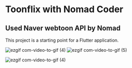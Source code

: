 # Toonflix with Nomad Coder



## Used Naver webtoon API by Nomad

This project is a starting point for a Flutter application.


![ezgif com-video-to-gif (4)](https://user-images.githubusercontent.com/115512265/223695504-7b891278-ec75-4113-99f2-c6642935084e.gif)
![ezgif com-video-to-gif (5)](https://user-images.githubusercontent.com/115512265/223696203-93ecafc8-0ef6-4d0e-a56a-1de84d88ee6c.gif)

![ezgif com-video-to-gif (4)](https://user-images.githubusercontent.com/115512265/223695261-f5486710-1a7e-4052-97e6-a47544d951aa.gif)

